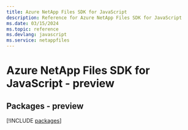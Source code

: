 ```yaml
---
title: Azure NetApp Files SDK for JavaScript
description: Reference for Azure NetApp Files SDK for JavaScript
ms.date: 03/15/2024
ms.topic: reference
ms.devlang: javascript
ms.service: netappfiles
---
```

# Azure NetApp Files SDK for JavaScript - preview
## Packages - preview
[!INCLUDE [packages](netapp-files-index.md)]